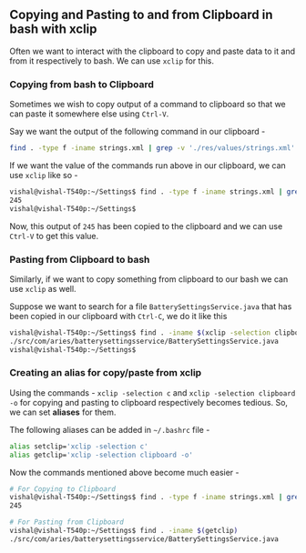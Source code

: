 ## Copying and Pasting to and from Clipboard in bash with xclip

Often we want to interact with the clipboard to copy and paste data to it and from it respectively to bash. We can use `xclip` for this.

### Copying from bash to Clipboard

Sometimes we wish to copy output of a command to clipboard so that we can paste it somewhere else using `Ctrl-V`.


Say we want the output of the following command in our clipboard -

```bash
find . -type f -iname strings.xml | grep -v './res/values/strings.xml' | wc -l
```

If we want the value of the commands run above in our clipboard, we can use `xclip` like so -

```bash
vishal@vishal-T540p:~/Settings$ find . -type f -iname strings.xml | grep -v './res/values/strings.xml' | wc -l | xclip -selection c
245
vishal@vishal-T540p:~/Settings$ 
```

Now, this output of `245` has been copied to the clipboard and we can use `Ctrl-V` to get this value.


### Pasting from Clipboard to bash

Similarly, if we want to copy something from clipboard to our bash we can use `xclip` as well.

Suppose we want to search for a file `BatterySettingsService.java` that has been copied in our clipboard with `Ctrl-C`, we do it like this

```bash
vishal@vishal-T540p:~/Settings$ find . -iname $(xclip -selection clipboard -o)
./src/com/aries/batterysettingsservice/BatterySettingsService.java
vishal@vishal-T540p:~/Settings$ 
```

### Creating an alias for copy/paste from xclip

Using the commands - `xclip -selection c` and `xclip -selection clipboard -o` for copying and pasting to clipboard respectively becomes tedious. So, we can set **aliases** for them.

The following aliases can be added in `~/.bashrc` file -
```bash
alias setclip='xclip -selection c'
alias getclip='xclip -selection clipboard -o'
```

Now the commands mentioned above become much easier - 
```bash
# For Copying to Clipboard
vishal@vishal-T540p:~/Settings$ find . -type f -iname strings.xml | grep -v './res/values/strings.xml' | wc -l | setclip
245

# For Pasting from Clipboard
vishal@vishal-T540p:~/Settings$ find . -iname $(getclip)
./src/com/aries/batterysettingsservice/BatterySettingsService.java

```
